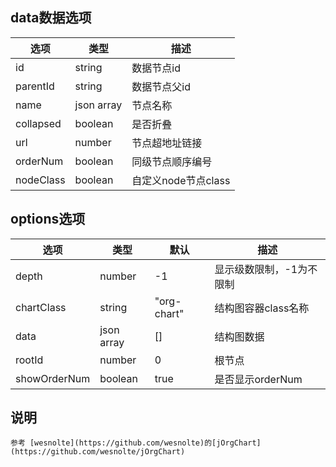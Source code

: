 
## data数据选项
<table>
  <thead>
    <tr><th>选项</th><th>类型</th><th>描述</th></tr>
  </thead>
  <tbody>
    <tr>
      <td>id</td><td>string</td><td>数据节点id</td>
    </tr>
    <tr>
      <td>parentId</td><td>string</td><td>数据节点父id</td>
    </tr>
    <tr>
      <td>name</td><td>json array</td><td>节点名称</td>
    </tr>
    <tr>
      <td>collapsed</td><td>boolean</td><td>是否折叠</td>
    </tr>
    <tr>
      <td>url</td><td>number</td><td>节点超地址链接</td>
    </tr>
    <tr>
      <td>orderNum</td><td>boolean</td><td>同级节点顺序编号</td>
    </tr>
    <tr>
      <td>nodeClass</td><td>boolean</td><td>自定义node节点class</td>
    </tr>
  </tbody>
</table>

## options选项

<table>
  <thead>
    <tr><th>选项</th><th>类型</th><th>默认</th><th>描述</th></tr>
  </thead>
  <tbody>
    <tr>
      <td>depth</td><td>number</td><td>-1</td><td>显示级数限制，-1为不限制</td>
    </tr>
    <tr>
      <td>chartClass</td><td>string</td><td>"org-chart"</td><td>结构图容器class名称</td>
    </tr>
    <tr>
      <td>data</td><td>json array</td><td>[]</td><td>结构图数据</td>
    </tr>
    <tr>
      <td>rootId</td><td>number</td><td>0</td><td>根节点</td>
    </tr>
    <tr>
      <td>showOrderNum</td><td>boolean</td><td>true</td><td>是否显示orderNum</td>
    </tr>
  </tbody>
</table>

## 说明

    参考 [wesnolte](https://github.com/wesnolte)的[jOrgChart](https://github.com/wesnolte/jOrgChart)